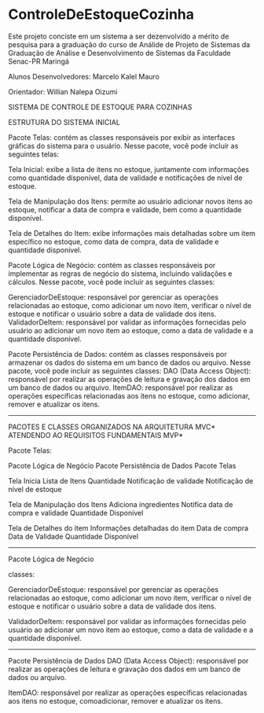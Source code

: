 # ControleDeEstoqueCozinha
Este projeto conciste em um sistema a ser dezenvolvido a mérito de pesquisa para 
a graduação do curso de Análide de Projeto de Sistemas da Graduação de Análise e Desenvolvimento de 
Sistemas da Faculdade Senac-PR Maringá

Alunos Desenvolvedores: 
Marcelo
Kalel 
Mauro

Orientador: Willian Nalepa Oizumi


SISTEMA DE CONTROLE DE ESTOQUE PARA COZINHAS



ESTRUTURA DO SISTEMA INICIAL

Pacote Telas: contém as classes responsáveis por exibir as interfaces gráficas do sistema para o usuário. 
Nesse pacote, você pode incluir as seguintes telas:

Tela Inicial: exibe a lista de itens no estoque, juntamente com informações como quantidade disponível, 
data de validade e notificações de nível de estoque.

Tela de Manipulação dos Itens: permite ao usuário adicionar novos itens ao estoque, notificar a data de 
compra e validade, bem como a quantidade disponível.

Tela de Detalhes do Item: exibe informações mais detalhadas sobre um item específico no estoque, como 
data de compra, data de validade e quantidade disponível.

Pacote Lógica de Negócio: contém as classes responsáveis por implementar as regras de negócio do sistema,
incluindo validações e cálculos. Nesse pacote, você pode incluir as seguintes classes:

GerenciadorDeEstoque: responsável por gerenciar as operações relacionadas ao estoque, como adicionar um novo item, 
verificar o nível de estoque e notificar o usuário sobre a data de validade dos itens.
ValidadorDeItem: responsável por validar as informações fornecidas pelo usuário ao adicionar um novo item ao estoque,
como a data de validade e a quantidade disponível.

Pacote Persistência de Dados: contém as classes responsáveis por armazenar os dados do sistema em um banco de 
dados ou arquivo. Nesse pacote, você pode incluir as seguintes classes:
DAO (Data Access Object): responsável por realizar as operações de leitura e gravação dos dados em um banco de dados
ou arquivo.
ItemDAO: responsável por realizar as operações específicas relacionadas aos itens no estoque, como adicionar, 
remover e atualizar os itens.

_______________________________________________________________________________________________________________

PACOTES E CLASSES ORGANIZADOS NA ARQUITETURA MVC* ATENDENDO AO REQUISITOS FUNDAMENTAIS MVP*

Pacote Telas:

Pacote Lógica de Negócio
Pacote Persistência de Dados
Pacote Telas

Tela Inicia
Lista de Itens
Quantidade
Notificação de validade
Notificação de nível de estoque

Tela de Manipulação dos Itens
Adiciona ingredientes
Notifica data de compra e validade
Quantidade Disponível

Tela de Detalhes do item
Informações detalhadas do item
Data de compra
Data de Validade
Quantidade Disponível

_______________________________________________________________________________________________________

Pacote Lógica de Negócio

classes:

GerenciadorDeEstoque: 
responsável por gerenciar as operações relacionadas ao estoque, como adicionar um novo item, verificar 
o nível de estoque e notificar o usuário sobre a data de validade dos itens.

ValidadorDeItem:
responsável por validar as informações fornecidas pelo usuário ao adicionar um novo item ao estoque, 
como a data de validade e a quantidade disponível.

___________________________________________________________________________________________________________

Pacote Persistência de Dados
DAO (Data Access Object): responsável por realizar as operações de leitura e gravação dos dados em um 
banco de dados ou arquivo.

ItemDAO: responsável por realizar as operações específicas relacionadas aos itens no estoque, comoadicionar, remover e atualizar os itens.


